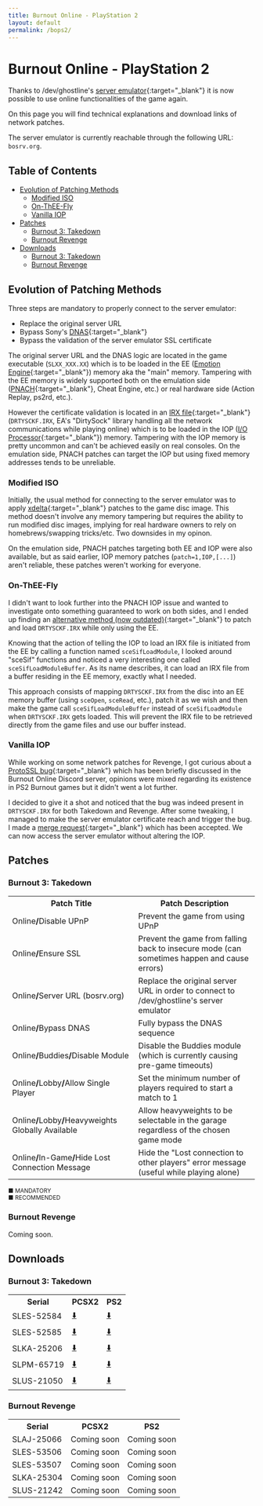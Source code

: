 ```yaml
---
title: Burnout Online - PlayStation 2
layout: default
permalink: /bops2/
---
```


# Burnout Online - PlayStation 2

Thanks to /dev/ghostline's [server emulator](https://gitlab.com/gh0stl1ne/eaps){:target="_blank"} it is now possible to use online functionalities of the game again.

On this page you will find technical explanations and download links of network patches.

The server emulator is currently reachable through the following URL: `bosrv.org`.


## Table of Contents

<ul class="toc">
  <li><a href="#evolution-of-patching-methods">Evolution of Patching Methods</a>
    <ul>
      <li><a href="#modified-iso">Modified ISO</a></li>
      <li><a href="#on-thee-fly">On-ThEE-Fly</a></li>
      <li><a href="#vanilla-iop">Vanilla IOP</a></li>
    </ul>
  </li>
  <li><a href="#patches">Patches</a>
    <ul>
      <li><a href="#burnout-3-takedown">Burnout 3: Takedown</a></li>
      <li><a href="#burnout-revenge">Burnout Revenge</a></li>
    </ul>
  </li>
  <li><a href="#downloads">Downloads</a>
    <ul>
      <li><a href="#burnout-3-takedown-1">Burnout 3: Takedown</a></li>
      <li><a href="#burnout-revenge-1">Burnout Revenge</a></li>
    </ul>
  </li>
</ul>


## Evolution of Patching Methods

Three steps are mandatory to properly connect to the server emulator:

- Replace the original server URL
- Bypass Sony's [DNAS](https://www.psdevwiki.com/ps2/DNAS){:target="_blank"}
- Bypass the validation of the server emulator SSL certificate

The original server URL and the DNAS logic are located in the game executable (`SLXX_XXX.XX`) which is to be loaded in the EE ([Emotion Engine](https://www.copetti.org/writings/consoles/playstation-2/#cpu){:target="_blank"}) memory aka the "main" memory. Tampering with the EE memory is widely supported both on the emulation side ([PNACH](https://forums.pcsx2.net/Thread-How-PNACH-files-work-2-0){:target="_blank"}, Cheat Engine, etc.) or real hardware side (Action Replay, ps2rd, etc.).

However the certificate validation is located in an [IRX file](https://www.retroreversing.com/irx-ps2){:target="_blank"} (`DRTYSCKF.IRX`, EA's "DirtySock" library handling all the network communications while playing online) which is to be loaded in the IOP ([I/O Processor](https://www.copetti.org/writings/consoles/playstation-2/#io){:target="_blank"}) memory. Tampering with the IOP memory is pretty uncommon and can't be achieved easily on real consoles. On the emulation side, PNACH patches can target the IOP but using fixed memory addresses tends to be unreliable.

### Modified ISO

Initially, the usual method for connecting to the server emulator was to apply [xdelta](https://en.wikipedia.org/wiki/Xdelta){:target="_blank"} patches to the game disc image. This method doesn't involve any memory tampering but requires the ability to run modified disc images, implying for real hardware owners to rely on homebrews/swapping tricks/etc. Two downsides in my opinon.

On the emulation side, PNACH patches targeting both EE and IOP were also available, but as said earlier, IOP memory patches (`patch=1,IOP,[...]`) aren't reliable, these patches weren't working for everyone.

### On-ThEE-Fly

I didn't want to look further into the PNACH IOP issue and wanted to investigate onto something guaranteed to work on both sides, and I ended up finding an [alternative method (now outdated)](https://github.com/Nahelam/PS2-Game-Mods/tree/b98cc1b78b396578b043a4cb615f8bd694972e46/Burnout%203%20Takedown/Network%20Play){:target="_blank"} to patch and load `DRTYSCKF.IRX` while only using the EE.

Knowing that the action of telling the IOP to load an IRX file is initiated from the EE by calling a function named `sceSifLoadModule`, I looked around "sceSif" functions and noticed a very interesting one called `sceSifLoadModuleBuffer`. As its name describes, it can load an IRX file from a buffer residing in the EE memory, exactly what I needed.

This approach consists of mapping `DRTYSCKF.IRX` from the disc into an EE memory buffer (using `sceOpen`, `sceRead`, etc.), patch it as we wish and then make the game call `sceSifLoadModuleBuffer` instead of `sceSifLoadModule` when `DRTYSCKF.IRX` gets loaded. This will prevent the IRX file to be retrieved directly from the game files and use our buffer instead.

### Vanilla IOP

While working on some network patches for Revenge, I got curious about a [ProtoSSL bug](https://github.com/Aim4kill/Bug_OldProtoSSL/blob/main/README.md){:target="_blank"} which has been briefly discussed in the Burnout Online Discord server, opinions were mixed regarding its existence in PS2 Burnout games but it didn't went a lot further.

I decided to give it a shot and noticed that the bug was indeed present in `DRTYSCKF.IRX` for both Takedown and Revenge. After some tweaking, I managed to make the server emulator certificate reach and trigger the bug. I made a [merge request](https://gitlab.com/gh0stl1ne/eaps/-/merge_requests/1){:target="_blank"} which has been accepted. We can now access the server emulator without altering the IOP.


## Patches

### Burnout 3: Takedown

<table>
  <tr>
    <th>Patch Title</th>
    <th>Patch Description</th>
  </tr>
  <tr>
    <td>Online<b>/</b>Disable UPnP</td>
    <td>Prevent the game from using UPnP</td>
  </tr>
  <tr class="rcmd">
    <td>Online<b>/</b>Ensure SSL</td>
    <td>Prevent the game from falling back to insecure mode (can sometimes happen and cause errors)</td>
  </tr>
  <tr class="mdtr">
    <td>Online<b>/</b>Server URL (bosrv.org)</td>
    <td>Replace the original server URL in order to connect to /dev/ghostline's server emulator</td>
  </tr>
  <tr class="mdtr">
    <td>Online<b>/</b>Bypass DNAS</td>
    <td>Fully bypass the DNAS sequence</td>
  </tr>
  <tr class="rcmd">
    <td>Online<b>/</b>Buddies<b>/</b>Disable Module</td>
    <td>Disable the Buddies module (which is currently causing pre-game timeouts)</td>
  </tr>
  <tr>
    <td>Online<b>/</b>Lobby<b>/</b>Allow Single Player</td>
    <td>Set the minimum number of players required to start a match to 1</td>
  </tr> 
  <tr>
    <td>Online<b>/</b>Lobby<b>/</b>Heavyweights Globally Available</td>
    <td>Allow heavyweights to be selectable in the garage regardless of the chosen game mode</td>
  </tr>
  <tr>
    <td>Online<b>/</b>In-Game<b>/</b>Hide Lost Connection Message</td>
    <td>Hide the "Lost connection to other players" error message (useful while playing alone)</td>
  </tr>
</table>
<div class="lgnd">
  <div>
    <small>
    <span class="mdtr">■</span> MANDATORY<br />
    <span class="rcmd">■</span> RECOMMENDED
    </small>
  </div>
</div>

### Burnout Revenge
Coming soon.


## Downloads

### Burnout 3: Takedown
<table class="blobdl">
  <tr>
    <th>Serial</th>
    <th>PCSX2</th>
    <th>PS2</th>
  </tr>
  <tr>
    <td>SLES-52584</td>
    <td><a href="https://raw.githubusercontent.com/Nahelam/PS2-Game-Mods/refs/heads/main/Burnout%203%20Takedown/Online/PCSX2/SLES-52584_75BECC18_online.pnach">⬇️</a></td>
    <td><a href="https://raw.githubusercontent.com/Nahelam/PS2-Game-Mods/refs/heads/main/Burnout%203%20Takedown/Online/PS2/SLES-52584_online.cht">⬇️</a></td>
  </tr>
  <tr>
    <td>SLES-52585</td>
    <td><a href="https://raw.githubusercontent.com/Nahelam/PS2-Game-Mods/refs/heads/main/Burnout%203%20Takedown/Online/PCSX2/SLES-52585_CE49B0DE_online.pnach">⬇️</a></td>
    <td><a href="https://raw.githubusercontent.com/Nahelam/PS2-Game-Mods/refs/heads/main/Burnout%203%20Takedown/Online/PS2/SLES-52585_online.cht">⬇️</a></td>
  </tr>
  <tr>
    <td>SLKA-25206</td>
    <td><a href="https://raw.githubusercontent.com/Nahelam/PS2-Game-Mods/refs/heads/main/Burnout%203%20Takedown/Online/PCSX2/SLKA-25206_5F060991_online.pnach">⬇️</a></td>
    <td><a href="https://raw.githubusercontent.com/Nahelam/PS2-Game-Mods/refs/heads/main/Burnout%203%20Takedown/Online/PS2/SLKA-25206_online.cht">⬇️</a></td>
  </tr>
  <tr>
    <td>SLPM-65719</td>
    <td><a href="https://raw.githubusercontent.com/Nahelam/PS2-Game-Mods/refs/heads/main/Burnout%203%20Takedown/Online/PCSX2/SLPM-65719_BB2E845F_online.pnach">⬇️</a></td>
    <td><a href="https://raw.githubusercontent.com/Nahelam/PS2-Game-Mods/refs/heads/main/Burnout%203%20Takedown/Online/PS2/SLPM-65719_online.cht">⬇️</a></td>
  </tr>
  <tr>
    <td>SLUS-21050</td>
    <td><a href="https://raw.githubusercontent.com/Nahelam/PS2-Game-Mods/refs/heads/main/Burnout%203%20Takedown/Online/PCSX2/SLUS-21050_BEBF8793_online.pnach">⬇️</a></td>
    <td><a href="https://raw.githubusercontent.com/Nahelam/PS2-Game-Mods/refs/heads/main/Burnout%203%20Takedown/Online/PS2/SLUS-21050_online.cht">⬇️</a></td>
  </tr>
</table>

### Burnout Revenge
<table class="blobdl">
  <tr>
    <th>Serial</th>
    <th>PCSX2</th>
    <th>PS2</th>
  </tr>
  <tr>
    <td>SLAJ-25066</td>
    <td>Coming soon</td>
    <td>Coming soon</td>
  </tr>
  <tr>
    <td>SLES-53506</td>
    <td>Coming soon</td>
    <td>Coming soon</td>
  </tr>
  <tr>
    <td>SLES-53507</td>
    <td>Coming soon</td>
    <td>Coming soon</td>
  </tr>
  <tr>
    <td>SLKA-25304</td>
    <td>Coming soon</td>
    <td>Coming soon</td>
  </tr>
  <tr>
    <td>SLUS-21242</td>
    <td>Coming soon</td>
    <td>Coming soon</td>
  </tr>
</table>
